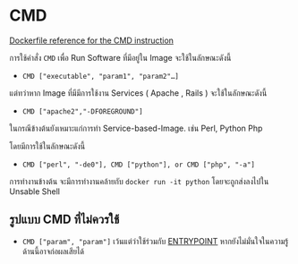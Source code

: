 # CMD
[Dockerfile reference for the CMD instruction](https://docs.docker.com/engine/reference/builder/#cmd)

การใช้คำสั่ง `CMD` เพื่อ Run Software ที่มีอยู่ใน Image จะใช้ในลักษณะดังนี้

 - `CMD ["executable", "param1", "param2"…]`
 
 แต่ทว่าหาก Image ที่มีมีการใช้งาน Services ( Apache , Rails ) จะใช้ในลักษณะดังนี้

 - `CMD ["apache2","-DFOREGROUND"]`

ในกรณีข้างต้นยังเหมาะแก่การทำ Service-based-Image. เช่น Perl, Python Php 

โดยมีการใช้ในลักษณะดังนี้ 

 - `CMD ["perl", "-de0"], CMD ["python"], or CMD ["php", "-a"]`
 
 การทำงานข้างต้น จะมีการทำงานคล้ายกับ `docker run -it python` โดยจะถูกส่งลงไปใน Unsable Shell
 
## รูปแบบ CMD ที่ไม่ควรใช้ 
 
 - `CMD ["param", "param"]` เว้นแต่ว่าใช้ร่วมกับ [ENTRYPOINT](https://docs.docker.com/engine/reference/builder/#entrypoint) หากยังไม่มั่นใจในความรู้ด้านนี้อาจก่อผลเสียได้

